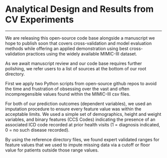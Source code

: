 # Analytical Design and Results from CV Experiments
___

We are releasing this open-source code base alongside a manuscript we hope to publish soon that covers cross-validation and model evaluation methods while offering an applied demonstration using best cross-validation practices using the widely available MIMIC-III dataset. <br>

As we await manuscript review and our code base requires further polishing, we refer users to a list of sources at the bottom of our root directory.

First we apply two Python scripts from open-source github repos to avoid the time and frustration of obsessing over the vast and often incompregensible values found within the MIMIC-III csv files.

For both of our prediction outcomes (dependent variables), we used an imputation procedure to ensure every feature value was within the acceptable limits. We used a simple set of demographics, height and weight variables, and binary features (CCS Codes) indicating the presence of an associated ICD code recorded at prior health visits (1 = diagnosis indicated, 0 = no such disease recorded).  

By using the reference directory files, we found expert validated ranges for feature values that we used to impute missing data via a cutoff or floor value for patients outside those range values.

